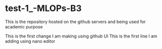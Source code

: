 # test-1_-MLOPs-B3
This is the repository hosted on the github servers and being used for academic purpose

This is the first change I am making using github UI
This is the first line I am adding using nano editor
